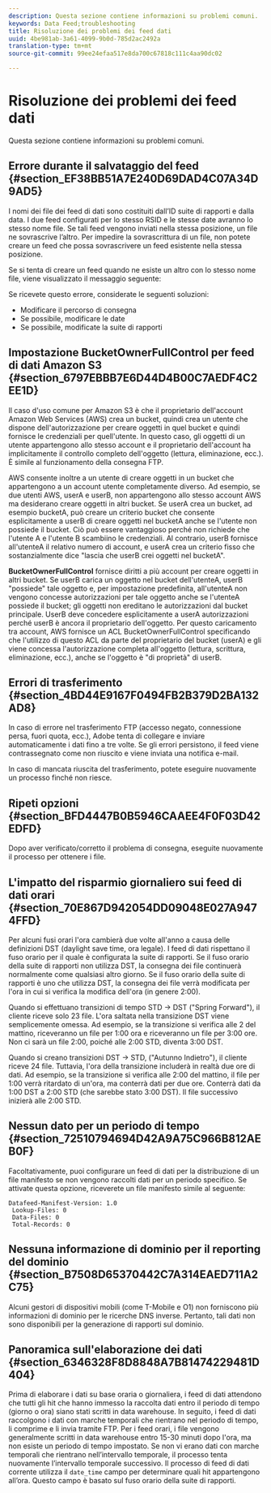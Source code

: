 ```yaml
---
description: Questa sezione contiene informazioni su problemi comuni.
keywords: Data Feed;troubleshooting
title: Risoluzione dei problemi dei feed dati
uuid: 4be981ab-3a61-4099-9b0d-785d2ac2492a
translation-type: tm+mt
source-git-commit: 99ee24efaa517e8da700c67818c111c4aa90dc02

---
```



# Risoluzione dei problemi dei feed dati

Questa sezione contiene informazioni su problemi comuni.

## Errore durante il salvataggio del feed {#section_EF38BB51A7E240D69DAD4C07A34D9AD5}

I nomi dei file dei feed di dati sono costituiti dall’ID suite di rapporti e dalla data. I due feed configurati per lo stesso RSID e le stesse date avranno lo stesso nome file. Se tali feed vengono inviati nella stessa posizione, un file ne sovrascrive l’altro. Per impedire la sovrascrittura di un file, non potete creare un feed che possa sovrascrivere un feed esistente nella stessa posizione.

Se si tenta di creare un feed quando ne esiste un altro con lo stesso nome file, viene visualizzato il messaggio seguente:

Se ricevete questo errore, considerate le seguenti soluzioni:

* Modificare il percorso di consegna
* Se possibile, modificare le date
* Se possibile, modificate la suite di rapporti

## Impostazione BucketOwnerFullControl per feed di dati Amazon S3 {#section_6797EBBB7E6D44D4B00C7AEDF4C2EE1D}

Il caso d'uso comune per Amazon S3 è che il proprietario dell'account Amazon Web Services (AWS) crea un bucket, quindi crea un utente che dispone dell'autorizzazione per creare oggetti in quel bucket e quindi fornisce le credenziali per quell'utente. In questo caso, gli oggetti di un utente appartengono allo stesso account e il proprietario dell'account ha implicitamente il controllo completo dell'oggetto (lettura, eliminazione, ecc.). È simile al funzionamento della consegna FTP.

AWS consente inoltre a un utente di creare oggetti in un bucket che appartengono a un account utente completamente diverso. Ad esempio, se due utenti AWS, userA e userB, non appartengono allo stesso account AWS ma desiderano creare oggetti in altri bucket. Se userA crea un bucket, ad esempio bucketA, può creare un criterio bucket che consente esplicitamente a userB di creare oggetti nel bucketA anche se l'utente non possiede il bucket. Ciò può essere vantaggioso perché non richiede che l'utente A e l'utente B scambiino le credenziali. Al contrario, userB fornisce all'utenteA il relativo numero di account, e userA crea un criterio fisso che sostanzialmente dice "lascia che userB crei oggetti nel bucketA".

**BucketOwnerFullControl** fornisce diritti a più account per creare oggetti in altri bucket. Se userB carica un oggetto nel bucket dell'utenteA, userB "possiede" tale oggetto e, per impostazione predefinita, all'utenteA non vengono concesse autorizzazioni per tale oggetto anche se l'utenteA possiede il bucket; gli oggetti non ereditano le autorizzazioni dal bucket principale. UserB deve concedere esplicitamente a userA autorizzazioni perché userB è ancora il proprietario dell'oggetto. Per questo caricamento tra account, AWS fornisce un ACL BucketOwnerFullControl specificando che l'utilizzo di questo ACL da parte del proprietario del bucket (userA) e gli viene concessa l'autorizzazione completa all'oggetto (lettura, scrittura, eliminazione, ecc.), anche se l'oggetto è "di proprietà" di userB.

## Errori di trasferimento {#section_4BD44E9167F0494FB2B379D2BA132AD8}

In caso di errore nel trasferimento FTP (accesso negato, connessione persa, fuori quota, ecc.), Adobe tenta di collegare e inviare automaticamente i dati fino a tre volte. Se gli errori persistono, il feed viene contrassegnato come non riuscito e viene inviata una notifica e-mail.

In caso di mancata riuscita del trasferimento, potete eseguire nuovamente un processo finché non riesce.

## Ripeti opzioni {#section_BFD4447B0B5946CAAEE4F0F03D42EDFD}

Dopo aver verificato/corretto il problema di consegna, eseguite nuovamente il processo per ottenere i file.

## L'impatto del risparmio giornaliero sui feed di dati orari {#section_70E867D942054DD09048E027A9474FFD}

Per alcuni fusi orari l'ora cambierà due volte all'anno a causa delle definizioni DST (daylight save time, ora legale). I feed di dati rispettano il fuso orario per il quale è configurata la suite di rapporti. Se il fuso orario della suite di rapporti non utilizza DST, la consegna dei file continuerà normalmente come qualsiasi altro giorno. Se il fuso orario della suite di rapporti è uno che utilizza DST, la consegna dei file verrà modificata per l'ora in cui si verifica la modifica dell'ora (in genere 2:00).

Quando si effettuano transizioni di tempo STD -&gt; DST ("Spring Forward"), il cliente riceve solo 23 file. L'ora saltata nella transizione DST viene semplicemente omessa. Ad esempio, se la transizione si verifica alle 2 del mattino, riceveranno un file per 1:00 ora e riceveranno un file per 3:00 ore. Non ci sarà un file 2:00, poiché alle 2:00 STD, diventa 3:00 DST.

Quando si creano transizioni DST -&gt; STD, ("Autunno Indietro"), il cliente riceve 24 file. Tuttavia, l'ora della transizione includerà in realtà due ore di dati. Ad esempio, se la transizione si verifica alle 2:00 del mattino, il file per 1:00 verrà ritardato di un'ora, ma conterrà dati per due ore. Conterrà dati da 1:00 DST a 2:00 STD (che sarebbe stato 3:00 DST). Il file successivo inizierà alle 2:00 STD.

## Nessun dato per un periodo di tempo {#section_72510794694D42A9A75C966B812AEB0F}

Facoltativamente, puoi configurare un feed di dati per la distribuzione di un file manifesto se non vengono raccolti dati per un periodo specifico. Se attivate questa opzione, riceverete un file manifesto simile al seguente:

```text
Datafeed-Manifest-Version: 1.0
 Lookup-Files: 0
 Data-Files: 0
 Total-Records: 0
```

## Nessuna informazione di dominio per il reporting del dominio {#section_B7508D65370442C7A314EAED711A2C75}

Alcuni gestori di dispositivi mobili (come T-Mobile e O1) non forniscono più informazioni di dominio per le ricerche DNS inverse. Pertanto, tali dati non sono disponibili per la generazione di rapporti sul dominio.

## Panoramica sull'elaborazione dei dati {#section_6346328F8D8848A7B81474229481D404}

Prima di elaborare i dati su base oraria o giornaliera, i feed di dati attendono che tutti gli hit che hanno immesso la raccolta dati entro il periodo di tempo (giorno o ora) siano stati scritti in data warehouse. In seguito, i feed di dati raccolgono i dati con marche temporali che rientrano nel periodo di tempo, li comprime e li invia tramite FTP. Per i feed orari, i file vengono generalmente scritti in data warehouse entro 15-30 minuti dopo l'ora, ma non esiste un periodo di tempo impostato. Se non vi erano dati con marche temporali che rientrano nell’intervallo temporale, il processo tenta nuovamente l’intervallo temporale successivo. Il processo di feed di dati corrente utilizza il `date_time` campo per determinare quali hit appartengono all’ora. Questo campo è basato sul fuso orario della suite di rapporti.
